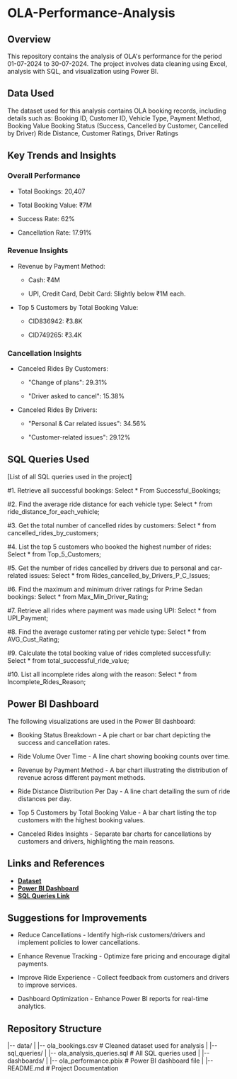 # OLA-Performance-Analysis

## Overview

This repository contains the analysis of OLA's performance for the period 01-07-2024 to 30-07-2024. The project involves data cleaning using Excel, analysis with SQL, and visualization using Power BI.

## Data Used

The dataset used for this analysis contains OLA booking records, including details such as:
Booking ID, Customer ID, Vehicle Type, Payment Method, Booking Value
Booking Status (Success, Cancelled by Customer, Cancelled by Driver)
Ride Distance, Customer Ratings, Driver Ratings

## Key Trends and Insights

### Overall Performance

- Total Bookings: 20,407

- Total Booking Value: ₹7M

- Success Rate: 62%

- Cancellation Rate: 17.91%

### Revenue Insights

- Revenue by Payment Method:

  - Cash: ₹4M

  - UPI, Credit Card, Debit Card: Slightly below ₹1M each.

- Top 5 Customers by Total Booking Value:

  - CID836942: ₹3.8K

  - CID749265: ₹3.4K

### Cancellation Insights

- Canceled Rides By Customers:

  - "Change of plans": 29.31%

  - "Driver asked to cancel": 15.38%

- Canceled Rides By Drivers:

  - "Personal & Car related issues": 34.56%

  - "Customer-related issues": 29.12%

## SQL Queries Used

[List of all SQL queries used in the project]

 #1. Retrieve all successful bookings:
 Select * From Successful_Bookings;
 
 #2. Find the average ride distance for each vehicle type:
 Select * from ride_distance_for_each_vehicle;
 
 #3. Get the total number of cancelled rides by customers:
 Select * from cancelled_rides_by_customers;
 
 #4. List the top 5 customers who booked the highest number of rides:
 Select * from Top_5_Customers;
 
 #5. Get the number of rides cancelled by drivers due to personal and car-related issues:
 Select * from Rides_cancelled_by_Drivers_P_C_Issues;
 
 #6. Find the maximum and minimum driver ratings for Prime Sedan bookings:
 Select * from Max_Min_Driver_Rating;
 
 #7. Retrieve all rides where payment was made using UPI:
 Select * from UPI_Payment;
 
 #8. Find the average customer rating per vehicle type:
 Select * from AVG_Cust_Rating;
 
 #9. Calculate the total booking value of rides completed successfully:
 Select * from total_successful_ride_value;
 
 #10. List all incomplete rides along with the reason:
 Select * from Incomplete_Rides_Reason;

## Power BI Dashboard 

The following visualizations are used in the Power BI dashboard:

- Booking Status Breakdown - A pie chart or bar chart depicting the success and cancellation rates.

- Ride Volume Over Time - A line chart showing booking counts over time.

- Revenue by Payment Method - A bar chart illustrating the distribution of revenue across different payment methods.

- Ride Distance Distribution Per Day - A line chart detailing the sum of ride distances per day.

- Top 5 Customers by Total Booking Value - A bar chart listing the top customers with the highest booking values.

- Canceled Rides Insights - Separate bar charts for cancellations by customers and drivers, highlighting the main reasons.

## Links and References
- **[Dataset]([https://your-dataset-link.com](https://github.com/Nithindomala/OLA-Performance-Analysis/blob/main/Ola_Bookings.csv))**
- **[Power BI Dashboard]([https://your-dashboard-link.com](https://github.com/Nithindomala/OLA-Performance-Analysis/blob/main/ola%20bookings%20project.pbix))**
- **[SQL Queries Link]("C:\Users\nithi\Dropbox\sql,queries.sql")**


## Suggestions for Improvements

- Reduce Cancellations - Identify high-risk customers/drivers and implement policies to lower cancellations.

- Enhance Revenue Tracking - Optimize fare pricing and encourage digital payments.

- Improve Ride Experience - Collect feedback from customers and drivers to improve services.

- Dashboard Optimization - Enhance Power BI reports for real-time analytics.

## Repository Structure

|-- data/
|   |-- ola_bookings.csv  # Cleaned dataset used for analysis
|
|-- sql_queries/
|   |-- ola_analysis_queries.sql  # All SQL queries used
|
|-- dashboards/
|   |-- ola_performance.pbix  # Power BI dashboard file
|
|-- README.md  # Project Documentation

